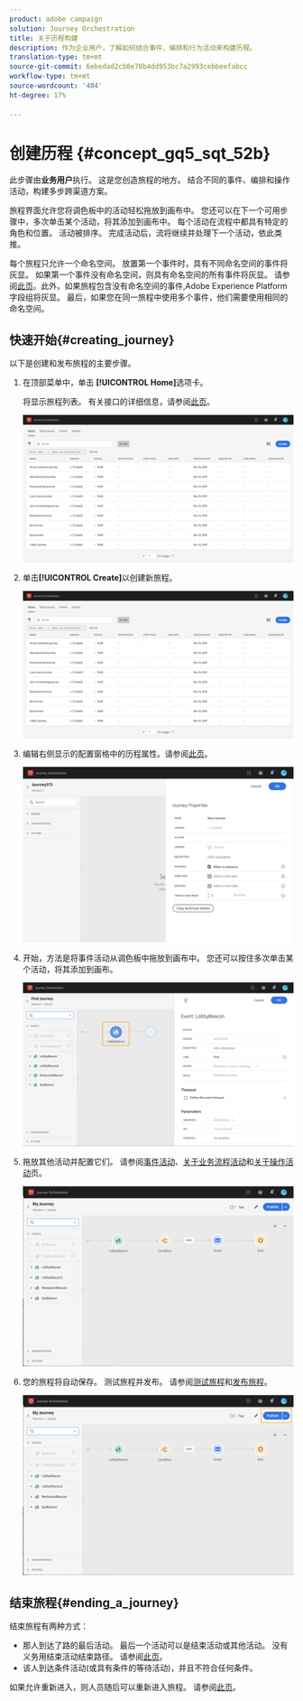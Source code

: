 ```yaml
---
product: adobe campaign
solution: Journey Orchestration
title: 关于历程构建
description: 作为企业用户，了解如何结合事件、编排和行为活动来构建历程。
translation-type: tm+mt
source-git-commit: 6ebedad2cb8e78b4dd953bc7a2993cebbeefabcc
workflow-type: tm+mt
source-wordcount: '404'
ht-degree: 17%

---
```



# 创建历程 {#concept_gq5_sqt_52b}

此步骤由&#x200B;**业务用户**&#x200B;执行。 这是您创造旅程的地方。 结合不同的事件、编排和操作活动，构建多步跨渠道方案。

旅程界面允许您将调色板中的活动轻松拖放到画布中。 您还可以在下一个可用步骤中，多次单击某个活动，将其添加到画布中。 每个活动在流程中都具有特定的角色和位置。 活动被排序。 完成活动后，流将继续并处理下一个活动，依此类推。

每个旅程只允许一个命名空间。 放置第一个事件时，具有不同命名空间的事件将灰显。 如果第一个事件没有命名空间，则具有命名空间的所有事件将灰显。 请参阅[此页](../event/selecting-the-namespace.md)。此外，如果旅程包含没有命名空间的事件,Adobe Experience Platform字段组将灰显。 最后，如果您在同一旅程中使用多个事件，他们需要使用相同的命名空间。

## 快速开始{#creating_journey}

以下是创建和发布旅程的主要步骤。

1. 在顶部菜单中，单击 **[!UICONTROL Home]**&#x200B;选项卡。

   将显示旅程列表。 有关接口的详细信息，请参阅[此页](../building-journeys/using-the-journey-designer.md)。

   ![](../assets/journey30.png)

1. 单击&#x200B;**[!UICONTROL Create]**&#x200B;以创建新旅程。

   ![](../assets/journey31.png)

1. 编辑右侧显示的配置窗格中的历程属性。请参阅[此页](../building-journeys/changing-properties.md)。

   ![](../assets/journey32.png)

1. 开始，方法是将事件活动从调色板中拖放到画布中。 您还可以按住多次单击某个活动，将其添加到画布。

   ![](../assets/journey33.png)

1. 拖放其他活动并配置它们。 请参阅[事件活动](../building-journeys/event-activities.md)、[关于业务流程活动](../building-journeys/about-orchestration-activities.md)和[关于操作活动](../building-journeys/about-action-activities.md)页。

   ![](../assets/journey34.png)

1. 您的旅程将自动保存。 测试旅程并发布。 请参阅[测试旅程](../building-journeys/testing-the-journey.md)和[发布旅程](../building-journeys/publishing-the-journey.md)。

   ![](../assets/journey36.png)

## 结束旅程{#ending_a_journey}

结束旅程有两种方式：

* 那人到达了路的最后活动。 最后一个活动可以是结束活动或其他活动。 没有义务用结束活动结束路径。 请参阅[此页](../building-journeys/end-activity.md)。
* 该人到达条件活动(或具有条件的等待活动)，并且不符合任何条件。

如果允许重新进入，则人员随后可以重新进入旅程。 请参阅[此页](../building-journeys/changing-properties.md)。
